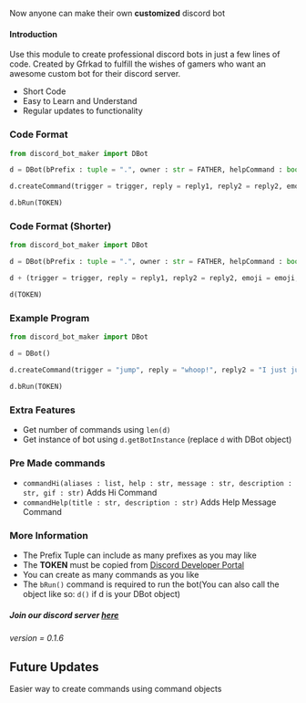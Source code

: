 Now anyone can make their own **customized** discord bot

#### Introduction

Use this module to create professional discord bots in just a few lines of code. Created by Gfrkad to fulfill the wishes of gamers who want an awesome custom bot for their discord server.

- Short Code
- Easy to Learn and Understand
- Regular updates to functionality

### Code Format

```Python
from discord_bot_maker import DBot

d = DBot(bPrefix : tuple = ".", owner : str = FATHER, helpCommand : bool = True, baseCode : bool = True)

d.createCommand(trigger = trigger, reply = reply1, reply2 = reply2, emoji = emoji, image = link, help = help)

d.bRun(TOKEN)
```

### Code Format (Shorter)

```Python
from discord_bot_maker import DBot

d = DBot(bPrefix : tuple = ".", owner : str = FATHER, helpCommand : bool = True, baseCode : bool = True)

d + (trigger = trigger, reply = reply1, reply2 = reply2, emoji = emoji, image = link, help = help)

d(TOKEN)
```

### Example Program
```Python
from discord_bot_maker import DBot

d = DBot()

d.createCommand(trigger = "jump", reply = "whoop!", reply2 = "I just jumped", emoji = "😄", image = "jumping.gif", help = "jumps")

d.bRun(TOKEN)
```

### Extra Features
 - Get number of commands using `len(d)`
 - Get instance of bot using `d.getBotInstance`
(replace `d` with DBot object)

### Pre Made commands

 - `commandHi(aliases : list, help : str, message : str, description : str, gif : str)` Adds Hi Command
 - `commandHelp(title : str, description : str)` Adds Help Message Command

### More Information

 - The Prefix Tuple can include as many prefixes as you may like
 - The **TOKEN** must be copied from [Discord Developer Portal](https://discord.com/developers/applications)
 - You can create as many commands as you like
 - The `bRun()` command is required to run the bot(You can also call the object like so: `d()` if d is your DBot object)

##### Join our discord server [here](https://discord.gg/E5wXQGjxsd)
*version = 0.1.6*

## Future Updates
Easier way to create commands using command objects
